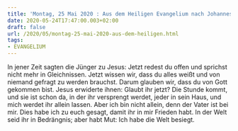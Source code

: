 ```yaml
---
title: 'Montag, 25 Mai 2020 : Aus dem Heiligen Evangelium nach Johannes - Joh 16,29-33.'
date: 2020-05-24T17:47:00.003+02:00
draft: false
url: /2020/05/montag-25-mai-2020-aus-dem-heiligen.html
tags: 
- EVANGELIUM
---
```


In jener Zeit sagten die Jünger zu Jesus: Jetzt redest du offen und sprichst nicht mehr in Gleichnissen. Jetzt wissen wir, dass du alles weißt und von niemand gefragt zu werden brauchst. Darum glauben wir, dass du von Gott gekommen bist. Jesus erwiderte ihnen: Glaubt ihr jetzt? Die Stunde kommt, und sie ist schon da, in der ihr versprengt werdet, jeder in sein Haus, und mich werdet ihr allein lassen. Aber ich bin nicht allein, denn der Vater ist bei mir. Dies habe ich zu euch gesagt, damit ihr in mir Frieden habt. In der Welt seid ihr in Bedrängnis; aber habt Mut: Ich habe die Welt besiegt.